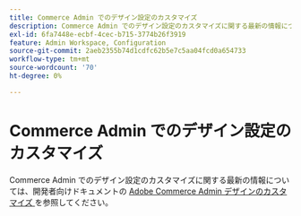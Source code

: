 ```yaml
---
title: Commerce Admin でのデザイン設定のカスタマイズ
description: Commerce Admin でのデザイン設定のカスタマイズに関する最新の情報については、開発者向けドキュメントの [Adobe Commerce Admin Design のカスタマイズ ] （https://developer.adobe.com/commerce/php/tutorials/admin/custom-admin-design/）を参照してください。
exl-id: 6fa7448e-ecbf-4cec-b715-3774b26f3919
feature: Admin Workspace, Configuration
source-git-commit: 2aeb2355b74d1cdfc62b5e7c5aa04fcd0a654733
workflow-type: tm+mt
source-wordcount: '70'
ht-degree: 0%

---
```


# Commerce Admin でのデザイン設定のカスタマイズ

Commerce Admin でのデザイン設定のカスタマイズに関する最新の情報については、開発者向けドキュメントの [Adobe Commerce Admin デザインのカスタマイズ ](https://developer.adobe.com/commerce/php/tutorials/admin/custom-admin-design/) を参照してください。

